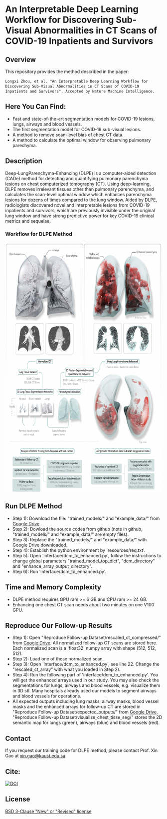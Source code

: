 # An Interpretable Deep Learning Workflow for Discovering Sub-Visual Abnormalities in CT Scans of COVID-19 Inpatients and Survivors
## Overview
This repository provides the method described in the paper:
```
Longxi Zhou, et al. "An Interpretable Deep Learning Workflow for Discovering Sub-Visual Abnormalities in CT Scans of COVID-19 Inpatients and Survivors", Accepted by Nature Machine Intelligence.
```
## Here You Can Find:
- Fast and state-of-the-art segmentation models for COVID-19 lesions, lungs, airways and blood vessels.
- The first segmentation model for COVID-19 sub-visual lesions.
- A method to remove scan-level bias of chest CT data.
- A method to calculate the optimal window for observing pulmonary parechyma.

## Description
Deep-LungParenchyma-Enhancing (DLPE) is a computer-aided detection (CADe) method for detecting and quantifying pulmonary parenchyma lesions on chest computerized tomography (CT). Using deep-learning, DLPE removes irrelevant tissues other than pulmonary parenchyma, and calculates the scan-level optimal window which enhances parenchyma lesions for dozens of times compared to the lung window. Aided by DLPE, radiologists discovered novel and interpretable lesions from COVID-19 inpatients and survivors, which are previously invisible under the original lung window and have strong predictive power for key COVID-19 clinical metrics and sequelae.

### Workflow for DLPE Method
<div align="center">
  <img src="./resources/Fig_one.png" width="800" height="800">
</div>

## Run DLPE Method
- Step 1): Download the file: "trained_models/" and "example_data/" from [Google Drive](https://drive.google.com/drive/folders/16ZvZfhqMmuF7wqNPKUOntw2P-Mfx5C4l?usp=sharing).
- Step 2): Dowload the source codes from github (note in github, "trained_models/" and "example_data/" are empty files).
- Step 3): Replace the "trained_models/" and "example_data/" with Google Drive downloaded.
- Step 4): Establish the python environment by 'resources/req.txt'.
- Step 5): Open 'interface/dcm_to_enhanced.py', follow the instructions to change global parameters "trained_model_top_dict", "dcm_directory" and "enhance_array_output_directory".
- Step 6): Run 'interface/dcm_to_enhanced.py'.

## Time and Memory Complexity
- DLPE method requires GPU ram >= 6 GB and CPU ram >= 24 GB.
- Enhancing one chest CT scan needs about two minutes on one V100 GPU.

## Reproduce Our Follow-up Results
- Step 1): Open "Reproduce Follow-up Dataset/rescaled_ct_compressed/" from [Google Drive](https://drive.google.com/drive/folders/16ZvZfhqMmuF7wqNPKUOntw2P-Mfx5C4l?usp=sharing). All normalized follow-up CT scans are stored here. Each normalized scan is a 'float32' numpy array with shape (512, 512, 512).
- Step 2): Load one of these normalized scan.
- Step 3): Open 'interface/dcm_to_enhanced.py', see line 22. Change the "rescaled_ct_array" with what you loaded in Step 2).
- Step 4): Run the following part of 'interface/dcm_to_enhanced.py'. You will get the enhanced arrays used in our study. You may also check the segmentations for lungs, airways and blood vessels, e.g. visualize them in 3D stl. Many hospitals already used our models to segment airways and blood vessels for operations.
- All expected outputs including lung masks, airway masks, blood vessel masks and the enhanced arrays for follow-up CT are stored in "Reproduce Follow-up Dataset/expected_outputs/" from [Google Drive](https://drive.google.com/drive/folders/16ZvZfhqMmuF7wqNPKUOntw2P-Mfx5C4l?usp=sharing). "Reproduce Follow-up Dataset/visualize_chest_tisse_seg/" stores the 2D semantic map for lungs (green), airways (blue) and blood vessels (red).

## Contact
If you request our training code for DLPE method, please contact Prof. Xin Gao at xin.gao@kaust.edu.sa.

## Cite:
[![DOI](https://zenodo.org/badge/398192728.svg)](https://zenodo.org/badge/latestdoi/398192728)

## License
[BSD 3-Clause "New" or "Revised" license](https://github.com/LongxiZhou/DLPE-method/blob/master/LICENSE)

